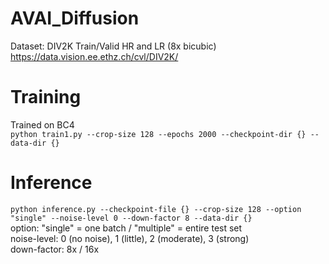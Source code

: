 # AVAI_Diffusion
Dataset: DIV2K Train/Valid HR and LR (8x bicubic)
https://data.vision.ee.ethz.ch/cvl/DIV2K/

# Training
Trained on BC4  
```python train1.py --crop-size 128 --epochs 2000 --checkpoint-dir {} --data-dir {}``` 

# Inference
```python inference.py --checkpoint-file {} --crop-size 128 --option "single" --noise-level 0 --down-factor 8 --data-dir {}```  
option: "single" = one batch / "multiple" = entire test set  
noise-level: 0 (no noise), 1 (little), 2 (moderate), 3 (strong)  
down-factor: 8x / 16x  

